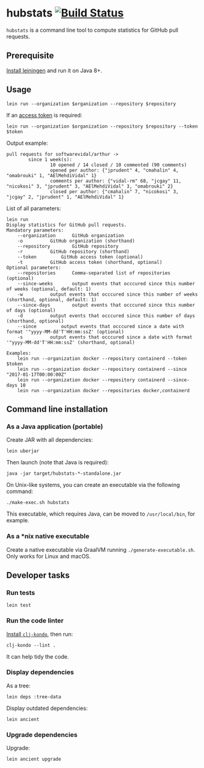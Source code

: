 # hubstats [![Build Status](https://travis-ci.org/nicokosi/hubstats.svg?branch=master)](https://travis-ci.org/nicokosi/hubstats)

`hubstats` is a command line tool to compute statistics for GitHub pull requests.

## Prerequisite

[Install leiningen](http://leiningen.org/#install) and run it on Java 8+.

## Usage

```shell
lein run --organization $organization --repository $repository
```

If an [access token](https://help.github.com/articles/creating-an-access-token-for-command-line-use/) is required:

```shell
lein run --organization $organization --repository $repository --token $token
```

Output example:

```shell
pull requests for softwarevidal/arthur ->
        since 1 week(s):
                10 opened / 14 closed / 10 commented (90 comments)
                opened per author: {"jprudent" 4, "cmahalin" 4, "omabrouki" 1, "AElMehdiVidal" 1}
                comments per author: {"vidal-rm" 68, "jcgay" 11, "nicokosi" 3, "jprudent" 3, "AElMehdiVidal" 3, "omabrouki" 2}
                closed per author: {"cmahalin" 7, "nicokosi" 3, "jcgay" 2, "jprudent" 1, "AElMehdiVidal" 1}
```

List of all parameters:

```shell
lein run
Display statistics for GitHub pull requests.
Mandatory parameters:
	--organization		GitHub organization
	-o			GitHub organization (shorthand)
	--repository		GitHub repository
	-r			GitHub repository (shorthand)
	--token			GitHub access token (optional)
	-t			GitHub access token (shorthand, optional)
Optional parameters:
	--repositories		Comma-separated list of repositories (optional)
	--since-weeks		output events that occcured since this number of weeks (optional, default: 1)
	-w			output events that occcured since this number of weeks (shorthand, optional, default: 1)
	--since-days		output events that occcured since this number of days (optional)
	-d			output events that occcured since this number of days (shorthand, optional)
	--since			output events that occcured since a date with format '"yyyy-MM-dd'T'HH:mm:ssZ' (optional)
	-s			output events that occcured since a date with format '"yyyy-MM-dd'T'HH:mm:ssZ' (shorthand, optional)

Examples:
	lein run --organization docker --repository containerd --token $token
	lein run --organization docker --repository containerd --since "2017-01-17T00:00:00Z"
	lein run --organization docker --repository containerd --since-days 10
	lein run --organization docker --repositories docker,containerd
```

## Command line installation

### As a Java application (portable)

Create JAR with all dependencies:

```shell
lein uberjar
```

Then launch (note that Java is required):

```shell
java -jar target/hubstats-*-standalone.jar
```

On Unix-like systems, you can create an executable via the following command:

```shell
./make-exec.sh hubstats
```

This executable, which requires Java, can be moved to `/usr/local/bin`, for example.

### As a *nix native executable

Create a native executable via GraalVM running `./generate-executable.sh`. Only works for Linux and macOS.

## Developer tasks

### Run tests

```shell
lein test
```

### Run the code linter

[Install `clj-kondo`](https://github.com/borkdude/clj-kondo/blob/master/doc/install.md), then run:

```shell
clj-kondo --lint .
```

It can help tidy the code.

### Display dependencies

As a tree:

```shell
lein deps :tree-data
```

Display outdated dependencies:

```shell
lein ancient
```

### Upgrade dependencies

Upgrade:

```shell
lein ancient upgrade
```

